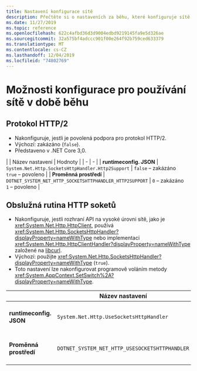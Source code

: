 ```yaml
---
title: Nastavení konfigurace sítě
description: Přečtěte si o nastaveních za běhu, které konfiguruje sítě pro aplikace .NET Core.
ms.date: 11/27/2019
ms.topic: reference
ms.openlocfilehash: 622c4afbd36d3d9004edbd9219145fa9e5d326ae
ms.sourcegitcommit: 32a575bf4adccc901f00e264f92b759ced633379
ms.translationtype: MT
ms.contentlocale: cs-CZ
ms.lasthandoff: 12/04/2019
ms.locfileid: "74802769"
---
```

# <a name="run-time-configuration-options-for-networking"></a>Možnosti konfigurace pro používání sítě v době běhu

## <a name="http2-protocol"></a>Protokol HTTP/2

- Nakonfiguruje, jestli je povolená podpora pro protokol HTTP/2.
- Výchozí: zakázáno (`false`).
- Představeno v .NET Core 3,0.

| | Název nastavení | Hodnoty |
| - | - |
| **runtimeconfig. JSON** | `System.Net.Http.SocketsHttpHandler.Http2Support` | `false` – zakázáno<br/>`true` – povoleno |
| **Proměnná prostředí** | `DOTNET_SYSTEM_NET_HTTP_SOCKETSHTTPHANDLER_HTTP2SUPPORT` | `0` – zakázáno<br/>`1` – povoleno |

## <a name="sockets-http-handler"></a>Obslužná rutina HTTP soketů

- Nakonfiguruje, jestli rozhraní API na vysoké úrovni sítě, jako je <xref:System.Net.Http.HttpClient>, používá <xref:System.Net.Http.SocketsHttpHandler?displayProperty=nameWithType> nebo implementaci <xref:System.Net.Http.HttpClientHandler?displayProperty=nameWithType> založené na [libcurl](https://curl.haxx.se/libcurl/).
- Výchozí: použijte <xref:System.Net.Http.SocketsHttpHandler?displayProperty=nameWithType> (`true`).
- Toto nastavení lze nakonfigurovat programově voláním metody <xref:System.AppContext.SetSwitch%2A?displayProperty=nameWithType>.

| | Název nastavení | Hodnoty |
| - | - | - |
| **runtimeconfig. JSON** | `System.Net.Http.UseSocketsHttpHandler` | `true` – povolí použití <xref:System.Net.Http.SocketsHttpHandler>.<br/>`false` – povolí použití <xref:System.Net.Http.HttpClientHandler>. |
| **Proměnná prostředí** | `DOTNET_SYSTEM_NET_HTTP_USESOCKETSHTTPHANDLER` | `1` – povolí použití <xref:System.Net.Http.SocketsHttpHandler>.<br/>`0` – povolí použití <xref:System.Net.Http.HttpClientHandler>. |
